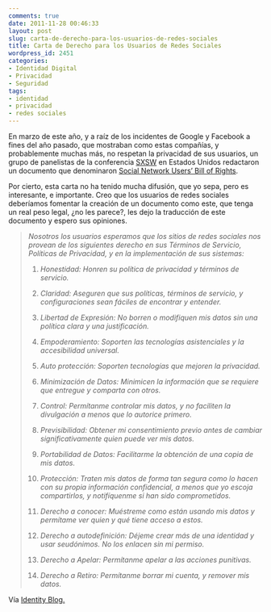 ```yaml
---
comments: true
date: 2011-11-28 00:46:33
layout: post
slug: carta-de-derecho-para-los-usuarios-de-redes-sociales
title: Carta de Derecho para los Usuarios de Redes Sociales
wordpress_id: 2451
categories:
- Identidad Digital
- Privacidad
- Seguridad
tags:
- identidad
- privacidad
- redes sociales
---
```


En marzo de este año, y a raíz de los incidentes de Google y Facebook a fines del año pasado, que mostraban como estas compañías, y probablemente muchas más, no respetan la privacidad de sus usuarios, un grupo de panelistas de la conferencia [SXSW](http://sxsw.com/) en Estados Unidos redactaron un documento que denominaron [Social Network Users’ Bill of Rights](http://schedule.sxsw.com/events/event_IAP7315).

 

Por cierto, esta carta no ha tenido mucha difusión, que yo sepa, pero es interesante, e importante. Creo que los usuarios de redes sociales deberíamos fomentar la creación de un documento como este, que tenga un real peso legal, ¿no les parece?, les dejo la traducción de este documento y espero sus opiniones.

 

>   
> 
> _Nosotros los usuarios esperamos que los sitios de redes sociales nos provean de los siguientes derecho en sus Términos de Servicio, Políticas de Privacidad, y en la implementación de sus sistemas:_
> 
>    
> 
>     
>   1. _Honestidad: Honren su política de privacidad y términos de servicio._
>      
>   2. _Claridad: Aseguren que sus políticas, términos de servicio, y configuraciones sean fáciles de encontrar y entender._
>      
>   3. _Libertad de Expresión: No borren o modifiquen mis datos sin una política clara y una justificación._
>      
>   4. _Empoderamiento: Soporten las tecnologías asistenciales y la accesibilidad universal._
>      
>   5. _Auto protección: Soporten tecnologías que mejoren la privacidad._
>      
>   6. _Minimización de Datos: Minimicen la información que se requiere que entregue y comparta con otros._
>      
>   7. _Control: Permítanme controlar mis datos, y no faciliten la divulgación a menos que lo autorice primero._
>      
>   8. _Previsibilidad: Obtener mi consentimiento previo antes de cambiar significativamente quien puede ver mis datos._
>      
>   9. _Portabilidad de Datos: Facilitarme la obtención de una copia de mis datos._
>      
>   10. _Protección: Traten mis datos de forma tan segura como lo hacen con su propia información confidencial, a menos que yo escoja compartirlos, y notifíquenme si han sido comprometidos._
>      
>   11. _Derecho a conocer: Muéstreme como están usando mis datos y permítame ver quien y qué tiene acceso a estos._
>      
>   12. _Derecho a autodefinición: Déjeme crear más de una identidad y usar seudónimos. No los enlacen sin mi permiso._
>      
>   13. _Derecho a Apelar: Permítanme apelar a las acciones punitivas._
>      
>   14. _Derecho a Retiro: Permítanme borrar mi cuenta, y remover mis datos._
>   

 

Vía [Identity Blog.](http://www.identityblog.com/?p=1172)
